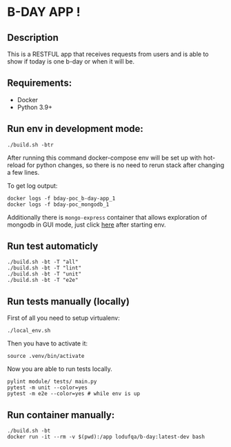 # B-DAY APP !

## Description

This is a RESTFUL app that receives requests from users and is able to show if today is one b-day or when it will be.

## Requirements:

* Docker
* Python 3.9+


## Run env in development mode:

```
./build.sh -btr
```

After running this command docker-compose env will be set up with hot-reload for python changes, so there is no need to rerun stack after changing a few lines.

To get log output:

```
docker logs -f bday-poc_b-day-app_1
docker logs -f bday-poc_mongodb_1
```

Additionally there is `mongo-express` container that allows exploration of mongodb in GUI mode, just click [here](http://localhost:8081/) after starting env.


## Run test automaticly

```
./build.sh -bt -T "all"
./build.sh -bt -T "lint"
./build.sh -bt -T "unit"
./build.sh -bt -T "e2e"
```

## Run tests manually (locally)

First of all you need to setup virtualenv:

```
./local_env.sh
```

Then you have to activate it:

```
source .venv/bin/activate
```

Now you are able to run tests locally.

```
pylint module/ tests/ main.py
pytest -m unit --color=yes
pytest -m e2e --color=yes # while env is up
```

## Run container manually:

```
./build.sh -bt
docker run -it --rm -v $(pwd):/app lodufqa/b-day:latest-dev bash
```
